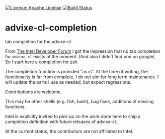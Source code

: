 [![License: Apache License](https://img.shields.io/badge/License-Apache%202.0-blue.svg)](LICENSE)
[![Build Status](https://travis-ci.org/pseyfert/advixe-cl-completion.svg?branch=master)](https://travis-ci.org/pseyfert/advixe-cl-completion)

# advixe-cl-completion
tab completion for the advixe-cl

From [The Intel Developer Forum](https://software.intel.com/en-us/forums/intel-vtune-amplifier-xe/topic/564262)
I got the impression that no tab completion for `advixe-cl` exists at the moment. (And also I didn't find one
on google). So I start here a completion for zsh.

The completion function is provided "as is". At the time of writing, the functionality is far from complete,
I do not aim for long term maintenance. I will update the parts I use as needed, but expect regressions.

Contributions are welcome.

This may be other shells (e.g. fish, bash), bug fixes, additions of missing functions.

Intel is explicitly invited to pick up on the work done here to ship a completion definition with future releases
of advixe-cl.

At the current status, the contributors are not affiliated to Intel.
